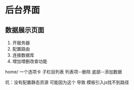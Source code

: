 # 后台界面

## 数据展示页面

1. 开服务器
2. 配置路由
3. 连接数据库
4. 增加增删改查功能

home/
    一个选项卡
    子栏目列表
        列表项--删除
        底部--添加数据

坑：没有配置静态资源 可能因为这个 导致 模板引入js找不到路径